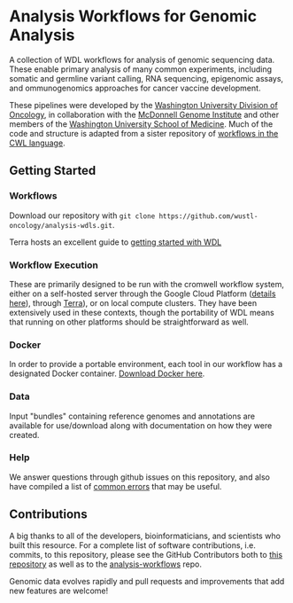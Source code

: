 # Analysis Workflows for Genomic Analysis

A collection of WDL workflows for analysis of genomic sequencing data. These enable primary analysis of many common experiments, including somatic and germline variant calling, RNA sequencing, epigenomic assays, and ommunogenomics approaches for cancer vaccine development.

These pipelines were developed by the [Washington University Division of Oncology](https://oncology.wustl.edu/), in collaboration with the [McDonnell Genome Institute](https://genome.wustl.edu/) and other members of the [Washington University School of Medicine](https://medicine.wustl.edu/).  Much of the code and structure is adapted from a sister repository of [workflows in the CWL language](https://github.com/genome/analysis-workflows/).


## Getting Started

### Workflows
Download our repository with `git clone https://github.com/wustl-oncology/analysis-wdls.git`.

Terra hosts an excellent guide to [getting started with WDL](https://support.terra.bio/hc/en-us/articles/360037117492-Overview-Getting-started-with-WDL) 

### Workflow Execution
These are primarily designed to be run with the cromwell workflow system, either on a self-hosted server through the Google Cloud Platform ([details here](https://github.com/wustl-oncology/cloud-workflows)), through [Terra](https://terra.bio/)), or on local compute clusters. They have been extensively used in these contexts, though the portability of WDL means that running on other platforms should be straightforward as well.

### Docker
In order to provide a portable environment, each tool in our workflow has a designated Docker container. [Download Docker here](https://www.docker.com/products/docker-desktop).

### Data
Input "bundles" containing reference genomes and annotations are available for use/download along with documentation on how they were created.

### Help
We answer questions through github issues on this repository, and also have compiled a list of [common errors](https://github.com/wustl-oncology/analysis-wdls/blob/main/docs/common_errors.md) that may be useful.

## Contributions

A big thanks to all of the developers, bioinformaticians, and scientists who built this resource. For a complete list of software contributions, i.e. commits, to this repository, please see the GitHub Contributors both to [this repository](https://github.com/wustl-oncology/analysis-wdls/graphs/contributors) as well as to the [analysis-workflows](https://github.com/genome/analysis-workflows/graphs/contributors) repo.

Genomic data evolves rapidly and pull requests and improvements that add new features are welcome!
